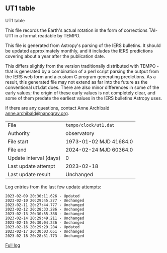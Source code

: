 
## UT1 table

UT1 table

This file records the Earth's actual rotation in the form of
corrections TAI-UT1 in a format readable by TEMPO.

This file is generated from Astropy's parsing of the IERS
bulletins. It should be updated approximately monthly, and it
includes the IERS predictions covering about a year after the
publication date.

This differs slightly from the version traditionally distributed
with TEMPO - that is generated by a combination of a perl script
parsing the output from the IERS web form and a custom C program
generating predictions. As a result, this generated file may not
extend as far into the future as the conventional ut1.dat does.
There are also minor differences in some of the early values; the
origin of these early values is not completely clear, and some of
them predate the earliest values in the IERS bulletins Astropy uses.

If there are any questions, contact Anne Archibald
<anne.archibald@nanograv.org>.

|     |     |
|:--- |:--- |
| File | `tempo/clock/ut1.dat` |
| Authority | observatory |
| File start | 1973-01-02 MJD 41684.0 |
| File end | 2024-02-24 MJD 60364.0 |
| Update interval (days) | 0 |
| Last update attempt | 2023-02-18 |
| Last update result | Unchanged |

Log entries from the last few update attempts:
```
2023-02-09 20:30:11.626 - Updated
2023-02-10 20:29:45.277 - Unchanged
2023-02-11 20:27:44.777 - Unchanged
2023-02-12 20:28:33.286 - Unchanged
2023-02-13 20:30:55.388 - Unchanged
2023-02-14 20:29:49.211 - Unchanged
2023-02-15 20:30:04.236 - Unchanged
2023-02-16 20:29:29.284 - Updated
2023-02-17 20:30:03.651 - Unchanged
2023-02-18 20:28:31.773 - Unchanged
```
[Full log](https://raw.githubusercontent.com/ipta/pulsar-clock-corrections/main/log/tempo/clock/ut1.dat.log)
